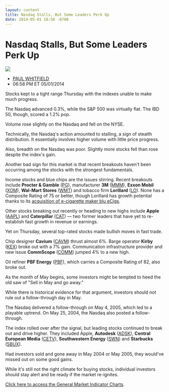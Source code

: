 ```yaml
---
layout: content
title: Nasdaq Stalls, But Some Leaders Perk Up
date: 2014-05-01 18:58 -0700
---
```



Nasdaq Stalls, But Some Leaders Perk Up
========================================


![](https://www.investors.com/wp-content/uploads/ibd-migrated-images/MPv_140502_635345549340966791.png)

* [PAUL WHITFIELD](https://www.investors.com/author/whitfieldp/ "Posts by PAUL WHITFIELD")
* 06:58 PM ET 05/01/2014




Stocks kept to a tight range Thursday with the indexes unable to make much progress.

  

The Nasdaq advanced 0.3%, while the S&P 500 was virtually flat. The IBD 50, though, scored a 1.2% pop.

  

Volume rose slightly on the Nasdaq and fell on the NYSE.

  

Technically, the Nasdaq's action amounted to stalling, a sign of stealth distribution. It essentially involves higher volume with little price progress.

  

Also, breadth on the Nasdaq was poor. Slightly more stocks fell than rose despite the index's gain.

  

Another bad sign for this market is that recent breakouts haven't been occurring among the stocks with the strongest fundamentals.

  

Income stocks and blue chips are the issues stirring. Recent breakouts include **Procter & Gamble** ([PG](https://research.investors.com/quote.aspx?symbol=PG)), manufacturer **3M** ([MMM](https://research.investors.com/quote.aspx?symbol=MMM)), **Exxon Mobil** ([XOM](https://research.investors.com/quote.aspx?symbol=XOM)), **Wal-Mart Stores** ([WMT](https://research.investors.com/quote.aspx?symbol=WMT)) and tobacco firm **Lorillard** ([LO](https://research.investors.com/quote.aspx?symbol=LO)). None has a Composite Rating of 75 or better, though Lorillard has growth potential thanks to its [acquisition of e-cigarette maker blu eCigs](http://news.investors.com/investing-the-income-investor/040414-696008-is-lorillard-stock-a-buy.htm).

  

Other stocks breaking out recently or heading to new highs include **Apple** ([AAPL](https://research.investors.com/quote.aspx?symbol=AAPL)) and **Caterpillar** ([CAT](https://research.investors.com/quote.aspx?symbol=CAT)) — two former leaders that have yet to re-establish fast growth in revenue or earnings.

  

Yet on Thursday, several top-rated stocks made bullish moves in fast trade.

  

Chip designer **Cavium** ([CAVM](https://research.investors.com/quote.aspx?symbol=CAVM)) thrust almost 6%. Barge operator **Kirby** ([KEX](https://research.investors.com/quote.aspx?symbol=KEX)) broke out with a 7% gain. Communication infrastructure provider and new issue **CommScope** ([COMM](https://research.investors.com/quote.aspx?symbol=COMM)) jumped 4% to a new high.

  

Oil refiner **PBF Energy** ([PBF](https://research.investors.com/quote.aspx?symbol=PBF)), which carries a Composite Rating of 82, also broke out.

  

As the month of May begins, some investors might be tempted to heed the old saw of "Sell in May and go away."

  

While there is historical evidence for that argument, investors should not rule out a follow-through day in May.

  

The Nasdaq delivered a follow-through on May 4, 2005, which led to a playable uptrend. On May 25, 2004, the Nasdaq also posted a follow-through.

  

The index rolled over after the signal, but leading stocks continued to break out and drive higher. They included Apple, **Autodesk** ([ADSK](https://research.investors.com/quote.aspx?symbol=ADSK)), **Central European Media** ([CETV](https://research.investors.com/quote.aspx?symbol=CETV)), **Southwestern Energy** ([SWN](https://research.investors.com/quote.aspx?symbol=SWN)) and **Starbucks** ([SBUX](https://research.investors.com/quote.aspx?symbol=SBUX)).

  

Had investors sold and gone away in May 2004 or May 2005, they would've missed out on some good gains.

  

While it's still not the right climate for buying stocks, individual investors should stay alert and be ready if the market re-ignites.

  

[Click here to access the General Market Indicator Charts](https://www.investors.com/pdf/GMI_050214.pdf).




